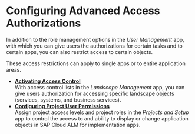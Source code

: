 <!-- loiob7c1490d97ec465180d7831ef3b225f8 -->

# Configuring Advanced Access Authorizations

In addition to the role management options in the *User Management* app, with which you can give users the authorizations for certain tasks and to certain apps, you can also restrict access to certain objects.

These access restrictions can apply to single apps or to entire application areas.

-   **[Activating Access Control](activating-access-control-4d0162b.md "With access control lists in the Landscape Management app, you
		can give users authorization for accessing specific landscape objects (services, systems,
		and business services).")**  
With access control lists in the *Landscape Management* app, you can give users authorization for accessing specific landscape objects \(services, systems, and business services\).
-   **[Configuring Project User Permissions](configuring-project-user-permissions-a2c0029.md "Assign project access levels and project roles in the Projects and
			Setup app to control the access to and ability to display or change
		application objects in SAP Cloud ALM for implementation apps.")**  
Assign project access levels and project roles in the *Projects and Setup* app to control the access to and ability to display or change application objects in SAP Cloud ALM for implementation apps.

